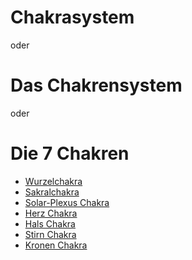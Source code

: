 # Chakrasystem
oder
# Das Chakrensystem
oder
# Die 7 Chakren

- [Wurzelchakra](1.%20Chakra.md#Wurzelchakra)
- [Sakralchakra](2.%20Chakra.md#Sakralchakra)
- [Solar-Plexus Chakra](3.%20Chakra.md#Solar-Plexus%20Chakra)
- [Herz Chakra](4.%20Chakra.md#Herz%20Chakra)
- [Hals Chakra](5.%20Chakra.md#Hals%20Chakra)
- [Stirn Chakra](6.%20Chakra.md#Stirn%20Chakra)
- [Kronen Chakra](7.%20Chakra.md#Kronen%20Chakra)